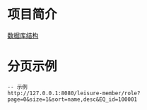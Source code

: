 # 项目简介

[ 数据库结构 ](https://github.com/life-lab/leisure-member/blob/master/leisure-member-application/src/main/resources/sql/ddl.sql)




# 分页示例

```
-- 示例
http://127.0.0.1:8080/leisure-member/role?page=0&size=1&sort=name,desc&EQ_id=100001
```
